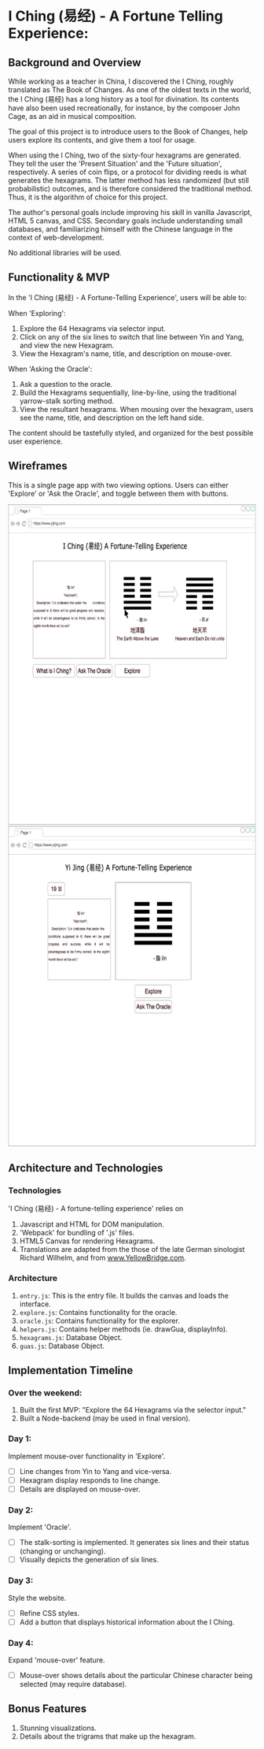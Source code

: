 # I Ching (易经) - A Fortune Telling Experience:

## Background and Overview

While working as a teacher in China, I discovered the I Ching, roughly translated as The Book of Changes. As one of the oldest texts in the world, the I Ching (易经) has a long history as a tool for divination. Its contents have also been used recreationally, for instance, by the composer John Cage, as an aid in musical composition.  

The goal of this project is to introduce users to the Book of Changes, help users explore its contents, and give them a tool for usage.

When using the I Ching, two of the sixty-four hexagrams are generated. They tell the user the 'Present Situation' and the 'Future situation', respectively. A series of coin flips, or a protocol for dividing reeds is what generates the hexagrams. The latter method has less randomized (but still probabilistic) outcomes, and is therefore considered the traditional method. Thus, it is the algorithm of choice for this project.    

The author's personal goals include improving his skill in vanilla Javascript, HTML 5 canvas, and CSS. Secondary goals include understanding small databases, and familiarizing himself with the Chinese language in the context of web-development.   

No additional libraries will be used.

## Functionality & MVP

In the 'I Ching (易经) - A Fortune-Telling Experience', users will be able to:

When 'Exploring':
1. Explore the 64 Hexagrams via selector input.
2. Click on any of the six lines to switch that line between Yin and Yang, and view the new Hexagram.
3. View the Hexagram's name, title, and description on mouse-over.

When 'Asking the Oracle':
1. Ask a question to the oracle.
2. Build the Hexagrams sequentially, line-by-line, using the traditional yarrow-stalk sorting method.
3. View the resultant hexagrams. When mousing over the hexagram, users see the name, title, and description on the left hand side.

The content should be tastefully styled, and organized for the best possible user experience.

## Wireframes

This is a single page app with two viewing options. Users can either 'Explore' or 'Ask the Oracle', and toggle between them with buttons.

<img height="650px" width="700px" src="https://github.com/Adrianjewell91/yijing/blob/master/wireframes/W2-Oracle.jpg"/>

<img height="650px" width="700px" src="https://github.com/Adrianjewell91/yijing/blob/master/wireframes/WF1_Explore.jpg"/>


## Architecture and Technologies

### Technologies
'I Ching (易经) - A fortune-telling experience' relies on
  1. Javascript and HTML for DOM manipulation.
  2. 'Webpack' for bundling of '.js' files.
  3. HTML5 Canvas for rendering Hexagrams.  
  4. Translations are adapted from the those of the late German sinologist Richard Wilhelm, and from www.YellowBridge.com.  

### Architecture

1. `entry.js`: This is the entry file. It builds the canvas and loads the interface.
2. `explore.js`: Contains functionality for the oracle.
3. `oracle.js`: Contains functionality for the explorer.
4. `helpers.js`: Contains helper methods (ie. drawGua, displayInfo).
5. `hexagrams.js`: Database Object.
6. `guas.js`: Database Object.

## Implementation Timeline

### Over the weekend:
1. Built the first MVP: "Explore the 64 Hexagrams via the selector input."
2. Built a Node-backend (may be used in final version).

### Day 1:
Implement mouse-over functionality in 'Explore'.
  - [ ] Line changes from Yin to Yang and vice-versa.
  - [ ] Hexagram display responds to line change.
  - [ ] Details are displayed on mouse-over.

### Day 2:
Implement 'Oracle'.
  - [ ] The stalk-sorting is implemented. It generates six lines and their status (changing or unchanging).
  - [ ] Visually depicts the generation of six lines.

### Day 3:
Style the website.
  - [ ] Refine CSS styles.
  - [ ] Add a button that displays historical information about the I Ching.

### Day 4:
Expand 'mouse-over' feature.
  - [ ] Mouse-over shows details about the particular Chinese character being selected (may require database).

## Bonus Features
1. Stunning visualizations.
2. Details about the trigrams that make up the hexagram.
